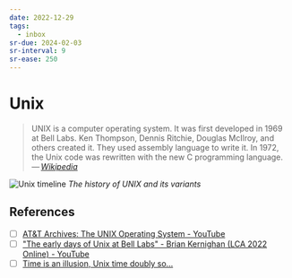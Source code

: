 ```yaml
---
date: 2022-12-29
tags:
  - inbox
sr-due: 2024-02-03
sr-interval: 9
sr-ease: 250
---
```

# Unix

> UNIX is a computer operating system. It was first developed in 1969 at Bell
> Labs. Ken Thompson, Dennis Ritchie, Douglas McIlroy, and others created it.
> They used assembly language to write it. In 1972, the Unix code was rewritten
> with the new C programming language.\
> — <cite>[Wikipedia](https://simple.wikipedia.org/wiki/Unix)</cite>

![Unix timeline](img/Unix_timeline.svg) _The history of UNIX and its variants_

## References

- [ ] [AT&T Archives: The UNIX Operating System - YouTube](https://www.youtube.com/watch?v=tc4ROCJYbm0)
- [ ] ["The early days of Unix at Bell Labs" - Brian Kernighan (LCA 2022 Online) - YouTube](https://www.youtube.com/watch?v=ECCr_KFl41E)
- [ ] [Time is an illusion, Unix time doubly so...](https://www.netmeister.org/blog/epoch.html)

